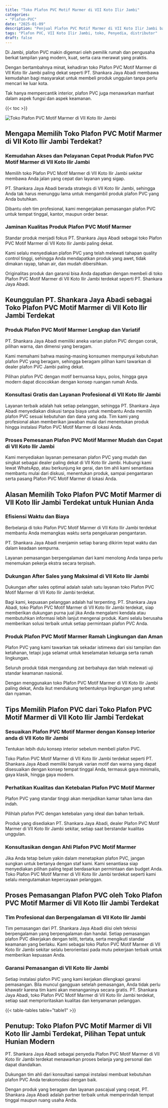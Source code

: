 ```yaml
---
title: "Toko Plafon PVC Motif Marmer di VII Koto Ilir Jambi"
categories: 
- "Plafon-PVC"
date: "2025-01-09"
description: "Penjual Plafon PVC Motif Marmer di VII Koto Ilir Jambi bagi hunian, office, serta ritel. Material terbaik, pilihan motif, warna modern, dengan servis pemasangan ditangani oleh tenaga ahli profesional serta kepastian resmi!|Jasa penyediaan Plafon PVC Motif Marmer di VII Koto Ilir Jambi bagi keperluan tempat tinggal, kantor, maupun ritel, dengan plafon unggulan dan pemasangan oleh teknisi profesional dan garansi resmi.|Pilihan Plafon PVC Motif Marmer di VII Koto Ilir Jambi yang terpercaya bagi tempat tinggal, perkantoran, dan toko, bersama produk terbaik dan pemasangan dikerjakan oleh tim ahli dan kepastian resmi.|Penyediaan Plafon PVC Motif Marmer di VII Koto Ilir Jambi untuk rumah, office, serta toko, dengan produk unggulan dan pemasangan ditangani oleh tim berpengalaman, disertai beserta garansi resmi.}"
tags: "Plafon PVC, VII Koto Ilir Jambi, toko, Penyedia, distributor"
draft: false
---
```


Di Jambi, plafon PVC makin digemari oleh pemilik rumah dan pengusaha berkat tampilan yang modern, kuat, serta cara merawat yang praktis.

Dengan bertambahnya minat, kehadiran toko Plafon PVC Motif Marmer di VII Koto Ilir Jambi paling dekat seperti PT. Shankara Jaya Abadi membawa kemudahan bagi masyarakat untuk membeli produk unggulan tanpa perlu mencari ke luar kota.

Tak hanya mempercantik interior, plafon PVC juga menawarkan manfaat dalam aspek fungsi dan aspek keamanan.

{{< toc >}}

![Toko Plafon PVC Motif Marmer di VII Koto Ilir Jambi](/images/Plafon-PVC/Toko-Plafon-PVC-Motif-Marmer-di-VII-Koto-Ilir-Jambi.png)


## Mengapa Memilih Toko Plafon PVC Motif Marmer di VII Koto Ilir Jambi Terdekat?

### Kemudahan Akses dan Pelayanan Cepat Produk Plafon PVC Motif Marmer di VII Koto Ilir Jambi

Memilih toko Plafon PVC Motif Marmer di VII Koto Ilir Jambi sekitar membawa Anda jalan yang cepat dan layanan yang sigap.

PT. Shankara Jaya Abadi berada strategis di VII Koto Ilir Jambi, sehingga Anda tak harus menunggu lama untuk mengambil produk plafon PVC yang Anda butuhkan.

Dibantu oleh tim profesional, kami mengerjakan pemasangan plafon PVC untuk tempat tinggal, kantor, maupun order besar.

### Jaminan Kualitas Produk Plafon PVC Motif Marmer

Standar produk menjadi fokus PT. Shankara Jaya Abadi sebagai toko Plafon PVC Motif Marmer di VII Koto Ilir Jambi paling dekat.

Kami selalu menyediakan plafon PVC yang telah melewati tahapan quality control tinggi, sehingga Anda mendapatkan produk yang awet, tidak dimakan rayap, tahan air, dan mudah dibersihkan.

Originalitas produk dan garansi bisa Anda dapatkan dengan membeli di toko Plafon PVC Motif Marmer di VII Koto Ilir Jambi terdekat seperti PT. Shankara Jaya Abadi.

## Keunggulan PT. Shankara Jaya Abadi sebagai Toko Plafon PVC Motif Marmer di VII Koto Ilir Jambi Terdekat

### Produk Plafon PVC Motif Marmer Lengkap dan Variatif

PT. Shankara Jaya Abadi memiliki aneka varian plafon PVC dengan corak, pilihan warna, dan dimensi yang beragam.

Kami memahami bahwa masing-masing konsumen mempunyai kebutuhan plafon PVC yang beragam, sehingga beragam pilihan kami tawarkan di dealer plafon PVC Jambi paling dekat.

Pilihan plafon PVC dengan motif bernuansa kayu, polos, hingga gaya modern dapat dicocokkan dengan konsep ruangan rumah Anda.

### Konsultasi Gratis dan Layanan Profesional di VII Koto Ilir Jambi

Layanan terbaik adalah hak setiap pelanggan, sehingga PT. Shankara Jaya Abadi menyediakan diskusi tanpa biaya untuk membantu Anda memilih plafon PVC sesuai kebutuhan dan dana yang ada. Tim kami yang profesional akan memberikan jawaban mulai dari menentukan produk hingga instalasi Plafon PVC Motif Marmer di lokasi Anda.

### Proses Pemesanan Plafon PVC Motif Marmer Mudah dan Cepat di VII Koto Ilir Jambi

Kami menyediakan layanan pemesanan plafon PVC yang mudah dan singkat sebagai dealer paling dekat di VII Koto Ilir Jambi. Hubungi kami lewat WhatsApp, atau berkunjung ke gerai, dan tim ahli kami senantiasa membantu mulai dari diskusi, menentukan produk, sampai pengantaran serta pasang Plafon PVC Motif Marmer di lokasi Anda.

## Alasan Memilih Toko Plafon PVC Motif Marmer di VII Koto Ilir Jambi Terdekat untuk Hunian Anda

### Efisiensi Waktu dan Biaya

Berbelanja di toko Plafon PVC Motif Marmer di VII Koto Ilir Jambi terdekat membantu Anda memangkas waktu serta pengeluaran pengantaran.

PT. Shankara Jaya Abadi menjamin setiap barang dikirim tepat waktu dan dalam keadaan sempurna.

Layanan pemasangan berpengalaman dari kami menolong Anda tanpa perlu menemukan pekerja ekstra secara terpisah.

### Dukungan After Sales yang Maksimal di VII Koto Ilir Jambi

Dukungan after sales optimal adalah salah satu layanan toko Plafon PVC Motif Marmer di VII Koto Ilir Jambi terdekat.

Bagi kami, kepuasan pelanggan adalah hal terpenting. PT. Shankara Jaya Abadi, toko Plafon PVC Motif Marmer di VII Koto Ilir Jambi terdekat, siap memberikan dukungan purna jual jika Anda mengalami kendala atau membutuhkan informasi lebih lanjut mengenai produk. Kami selalu berusaha memberikan solusi terbaik untuk setiap permintaan plafon PVC Anda.

### Produk Plafon PVC Motif Marmer Ramah Lingkungan dan Aman

Plafon PVC yang kami tawarkan tak sekadar istimewa dari sisi tampilan dan ketahanan, tetapi juga selamat untuk keselamatan keluarga serta ramah lingkungan.

Seluruh produk tidak mengandung zat berbahaya dan telah melewati uji standar keamanan nasional.

Dengan menggunakan toko Plafon PVC Motif Marmer di VII Koto Ilir Jambi paling dekat, Anda ikut mendukung terbentuknya lingkungan yang sehat dan nyaman.

## Tips Memilih Plafon PVC dari Toko Plafon PVC Motif Marmer di VII Koto Ilir Jambi Terdekat

### Sesuaikan Plafon PVC Motif Marmer dengan Konsep Interior anda di VII Koto Ilir Jambi

Tentukan lebih dulu konsep interior sebelum membeli plafon PVC.

Toko Plafon PVC Motif Marmer di VII Koto Ilir Jambi terdekat seperti PT. Shankara Jaya Abadi memiliki banyak varian motif dan warna yang dapat disesuaikan dengan konsep tempat tinggal Anda, termasuk gaya minimalis, gaya klasik, hingga gaya modern.

### Perhatikan Kualitas dan Ketebalan Plafon PVC Motif Marmer

Plafon PVC yang standar tinggi akan menjadikan kamar tahan lama dan indah.

Pilihlah plafon PVC dengan ketebalan yang ideal dan bahan terbaik.

Produk yang disediakan PT. Shankara Jaya Abadi, dealer Plafon PVC Motif Marmer di VII Koto Ilir Jambi sekitar, setiap saat berstandar kualitas unggulan.

### Konsultasikan dengan Ahli Plafon PVC Motif Marmer

Jika Anda tetap belum yakin dalam menetapkan plafon PVC, jangan sungkan untuk bertanya dengan staf kami. Kami senantiasa siap menyediakan pilihan paling tepat berdasarkan permintaan dan budget Anda. Toko Plafon PVC Motif Marmer di VII Koto Ilir Jambi terdekat seperti kami selalu mengutamakan kepercayaan pelanggan.

## Proses Pemasangan Plafon PVC oleh Toko Plafon PVC Motif Marmer di VII Koto Ilir Jambi Terdekat

### Tim Profesional dan Berpengalaman di VII Koto Ilir Jambi

Tim pemasangan dari PT. Shankara Jaya Abadi diisi oleh teknisi berpengalaman yang berpengalaman dan handal. Setiap pemasangan plafon PVC dikerjakan dengan teliti, tertata, serta mengikuti standar keamanan yang berlaku. Kami sebagai toko Plafon PVC Motif Marmer di VII Koto Ilir Jambi sekitar selalu berorientasi pada mutu pekerjaan terbaik untuk memberikan kepuasan Anda.

### Garansi Pemasangan di VII Koto Ilir Jambi

Setiap instalasi plafon PVC yang kami kerjakan dilengkapi garansi pemasangan. Bila muncul gangguan setelah pemasangan, Anda tidak perlu khawatir karena tim kami akan menanganinya secara gratis. PT. Shankara Jaya Abadi, toko Plafon PVC Motif Marmer di VII Koto Ilir Jambi terdekat, setiap saat memprioritaskan kualitas dan kenyamanan pelanggan.

{{< table-tables table="table1" >}}

## Penutup: Toko Plafon PVC Motif Marmer di VII Koto Ilir Jambi Terdekat, Pilihan Tepat untuk Hunian Modern

PT. Shankara Jaya Abadi sebagai penyedia Plafon PVC Motif Marmer di VII Koto Ilir Jambi terdekat menawarkan proses belanja yang personal dan dapat diandalkan.

Dukungan tim ahli dari konsultasi sampai instalasi membuat kebutuhan plafon PVC Anda terakomodasi dengan baik.

Dengan produk yang beragam dan layanan pascajual yang cepat, PT. Shankara Jaya Abadi adalah partner terbaik untuk memperindah tempat tinggal maupun ruang usaha Anda.